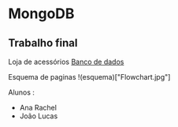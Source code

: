 # MongoDB

## Trabalho final

Loja de acessórios 
[Banco de dados](https://data.world/crowdflower/wearable-technology-database) 

Esquema de paginas 
!(esquema)["Flowchart.jpg"]

Alunos :
 - Ana Rachel 
 - João Lucas